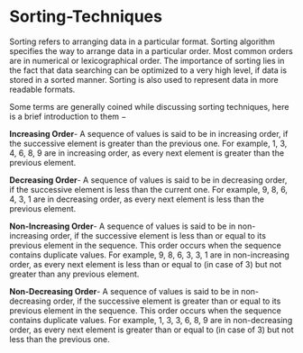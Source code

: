 # Sorting-Techniques

Sorting refers to arranging data in a particular format. Sorting algorithm specifies the way to arrange data in a particular order. Most common orders are in numerical or lexicographical order.
The importance of sorting lies in the fact that data searching can be optimized to a very high level, if data is stored in a sorted manner. Sorting is also used to represent data in more readable formats.

Some terms are generally coined while discussing sorting techniques, here is a brief introduction to them −

**Increasing Order**-
A sequence of values is said to be in increasing order, if the successive element is greater than the previous one. For example, 1, 3, 4, 6, 8, 9 are in increasing order, as every next element is greater than the previous element.

**Decreasing Order**-
A sequence of values is said to be in decreasing order, if the successive element is less than the current one. For example, 9, 8, 6, 4, 3, 1 are in decreasing order, as every next element is less than the previous element.

**Non-Increasing Order**-
A sequence of values is said to be in non-increasing order, if the successive element is less than or equal to its previous element in the sequence. This order occurs when the sequence contains duplicate values. For example, 9, 8, 6, 3, 3, 1 are in non-increasing order, as every next element is less than or equal to (in case of 3) but not greater than any previous element.

**Non-Decreasing Order**-
A sequence of values is said to be in non-decreasing order, if the successive element is greater than or equal to its previous element in the sequence. This order occurs when the sequence contains duplicate values. For example, 1, 3, 3, 6, 8, 9 are in non-decreasing order, as every next element is greater than or equal to (in case of 3) but not less than the previous one.






